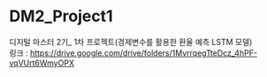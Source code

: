 # DM2_Project1
디지털 마스터 2기_ 1차 프로젝트(경제변수를 활용한 환율 예측 LSTM 모델)
<br> 링크 : <https://drive.google.com/drive/folders/1MvrrqegTteDcz_4hPF-vqVUrt6WmyOPX>
